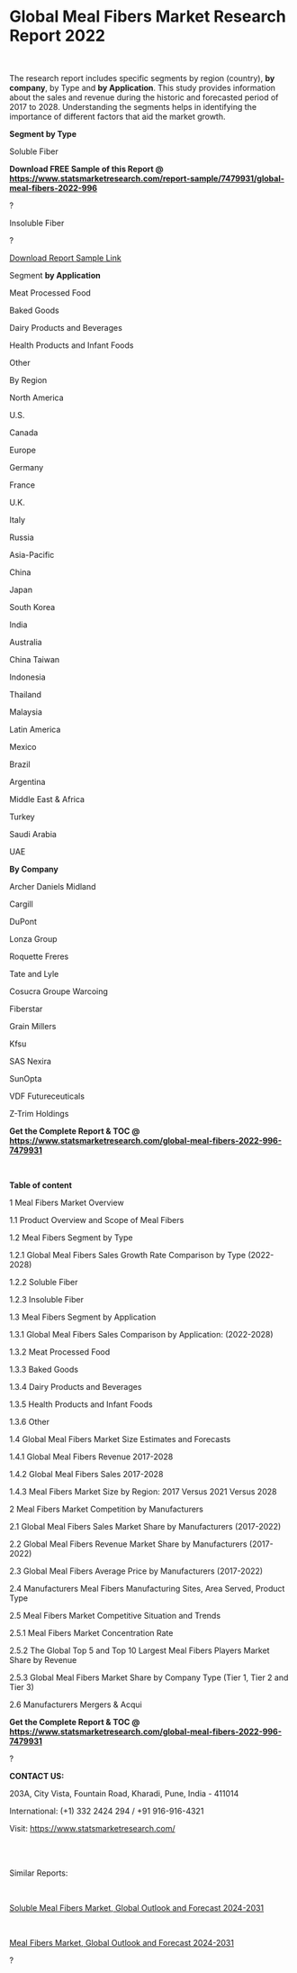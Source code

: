 <h1>Global Meal Fibers Market Research Report 2022</h1><br/><p>The research report includes specific segments by region (country), <strong>by company</strong>, by Type and <strong>by Application</strong>. This study provides information about the sales and revenue during the historic and forecasted period of 2017 to 2028. Understanding the segments helps in identifying the importance of different factors that aid the market growth.</p>
 
 
 
 <p><strong>Segment by Type</strong></p>
 
 
 
 <p>Soluble Fiber</p>
 
 
 
 <div><b>Download FREE Sample of this Report @ <a href="https://www.statsmarketresearch.com/download-free-sample/7479931/global-meal-fibers-2022-996">https://www.statsmarketresearch.com/report-sample/7479931/global-meal-fibers-2022-996</a></b></div>
 
 
 
 <p>? </p>
 
 
 
 <p>Insoluble Fiber</p>
 
 
 
 <p>? </p>
 
 
 
 <p><a href="https://www.statsmarketresearch.com/download-free-sample/7479931/global-meal-fibers-2022-996">Download Report Sample Link</a></p>
 
 
 
 <p>Segment <strong>by Application</strong></p>
 
 
 
 <p>Meat Processed Food</p>
 
 
 
 <p>Baked Goods</p>
 
 
 
 <p>Dairy Products and Beverages</p>
 
 
 
 <p>Health Products and Infant Foods</p>
 
 
 
 <p>Other</p>
 
 
 
 <p>By Region</p>
 
 
 
 <p>North America</p>
 
 
 
 <p>U.S.</p>
 
 
 
 <p>Canada</p>
 
 
 
 <p>Europe</p>
 
 
 
 <p>Germany</p>
 
 
 
 <p>France</p>
 
 
 
 <p>U.K.</p>
 
 
 
 <p>Italy</p>
 
 
 
 <p>Russia</p>
 
 
 
 <p>Asia-Pacific</p>
 
 
 
 <p>China</p>
 
 
 
 <p>Japan</p>
 
 
 
 <p>South Korea</p>
 
 
 
 <p>India</p>
 
 
 
 <p>Australia</p>
 
 
 
 <p>China Taiwan</p>
 
 
 
 <p>Indonesia</p>
 
 
 
 <p>Thailand</p>
 
 
 
 <p>Malaysia</p>
 
 
 
 <p>Latin America</p>
 
 
 
 <p>Mexico</p>
 
 
 
 <p>Brazil</p>
 
 
 
 <p>Argentina</p>
 
 
 
 <p>Middle East & Africa</p>
 
 
 
 <p>Turkey</p>
 
 
 
 <p>Saudi Arabia</p>
 
 
 
 <p>UAE</p>
 
 
 
 <p><strong>By Company</strong></p>
 
 
 
 <p>Archer Daniels Midland</p>
 
 
 
 <p>Cargill</p>
 
 
 
 <p>DuPont</p>
 
 
 
 <p>Lonza Group</p>
 
 
 
 <p>Roquette Freres</p>
 
 
 
 <p>Tate and Lyle</p>
 
 
 
 <p>Cosucra Groupe Warcoing</p>
 
 
 
 <p>Fiberstar</p>
 
 
 
 <p>Grain Millers</p>
 
 
 
 <p>Kfsu</p>
 
 
 
 <p>SAS Nexira</p>
 
 
 
 <p>SunOpta</p>
 
 
 
 <p>VDF Futureceuticals</p>
 
 
 
 <p>Z-Trim Holdings</p>
 
 
 
 <div><b>Get the Complete Report & TOC @ <a href="https://www.statsmarketresearch.com/global-meal-fibers-2022-996-7479931">https://www.statsmarketresearch.com/global-meal-fibers-2022-996-7479931</a></b></div>
 
 
 
 <p><br />
 
 <b>Table of content</b></p>
 
 
 
 <p>1 Meal Fibers Market Overview<br />
 
 1.1 Product Overview and Scope of Meal Fibers<br />
 
 1.2 Meal Fibers Segment by Type<br />
 
 1.2.1 Global Meal Fibers Sales Growth Rate Comparison by Type (2022-2028)<br />
 
 1.2.2 Soluble Fiber<br />
 
 1.2.3 Insoluble Fiber<br />
 
 1.3 Meal Fibers Segment by Application<br />
 
 1.3.1 Global Meal Fibers Sales Comparison by Application: (2022-2028)<br />
 
 1.3.2 Meat Processed Food<br />
 
 1.3.3 Baked Goods<br />
 
 1.3.4 Dairy Products and Beverages<br />
 
 1.3.5 Health Products and Infant Foods<br />
 
 1.3.6 Other<br />
 
 1.4 Global Meal Fibers Market Size Estimates and Forecasts<br />
 
 1.4.1 Global Meal Fibers Revenue 2017-2028<br />
 
 1.4.2 Global Meal Fibers Sales 2017-2028<br />
 
 1.4.3 Meal Fibers Market Size by Region: 2017 Versus 2021 Versus 2028<br />
 
 2 Meal Fibers Market Competition by Manufacturers<br />
 
 2.1 Global Meal Fibers Sales Market Share by Manufacturers (2017-2022)<br />
 
 2.2 Global Meal Fibers Revenue Market Share by Manufacturers (2017-2022)<br />
 
 2.3 Global Meal Fibers Average Price by Manufacturers (2017-2022)<br />
 
 2.4 Manufacturers Meal Fibers Manufacturing Sites, Area Served, Product Type<br />
 
 2.5 Meal Fibers Market Competitive Situation and Trends<br />
 
 2.5.1 Meal Fibers Market Concentration Rate<br />
 
 2.5.2 The Global Top 5 and Top 10 Largest Meal Fibers Players Market Share by Revenue<br />
 
 2.5.3 Global Meal Fibers Market Share by Company Type (Tier 1, Tier 2 and Tier 3)<br />
 
 2.6 Manufacturers Mergers & Acqui</p>
 
 
 
 <div><b>Get the Complete Report & TOC @ <a href="https://www.statsmarketresearch.com/global-meal-fibers-2022-996-7479931">https://www.statsmarketresearch.com/global-meal-fibers-2022-996-7479931</a></b></div>
 
 
 
 <p>? </p>
 
 
 
 <p><b>CONTACT US:</b><br />
 
 203A, City Vista, Fountain Road, Kharadi, Pune, India - 411014<br />
 
 International: (+1) 332 2424 294 / +91 916-916-4321<br />
 
 Visit: <a href="https://www.statsmarketresearch.com/">https://www.statsmarketresearch.com/</a><br />
 
 <br />
 
 <br />
 
 Similar Reports:<br />
 
 <br />
 
 <a href="https://www.statsmarketresearch.com/global-soluble-meal-fibers-forecast-2024-2031-986-7877852">Soluble Meal Fibers Market, Global Outlook and Forecast 2024-2031</a><br />
 
 <br />
 
 <a href="https://www.statsmarketresearch.com/global-meal-fibers-forecast-2024-2031-141-7877864">Meal Fibers Market, Global Outlook and Forecast 2024-2031</a><br />
 
 ? </p>